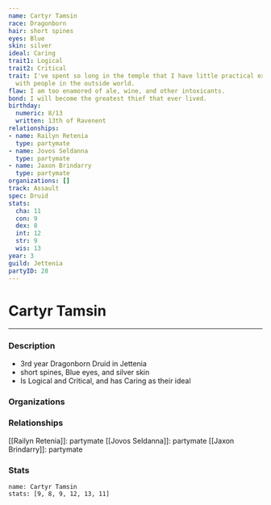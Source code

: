 ```yaml
---
name: Cartyr Tamsin
race: Dragonborn
hair: short spines
eyes: Blue
skin: silver
ideal: Caring
trait1: Logical
trait2: Critical
trait: I've spent so long in the temple that I have little practical experience dealing
  with people in the outside world.
flaw: I am too enamored of ale, wine, and other intoxicants.
bond: I will become the greatest thief that ever lived.
birthday:
  numeric: 8/13
  written: 13th of Ravenent
relationships:
- name: Railyn Retenia
  type: partymate
- name: Jovos Seldanna
  type: partymate
- name: Jaxon Brindarry
  type: partymate
organizations: []
track: Assault
spec: Druid
stats:
  cha: 11
  con: 9
  dex: 8
  int: 12
  str: 9
  wis: 13
year: 3
guild: Jettenia
partyID: 28
---
```

# Cartyr Tamsin
---
### Description
- 3rd year Dragonborn Druid in Jettenia
- short spines, Blue eyes, and silver skin
- Is Logical and Critical, and has Caring as their ideal

### Organizations
### Relationships
[[Railyn Retenia]]: partymate
[[Jovos Seldanna]]: partymate
[[Jaxon Brindarry]]: partymate
### Stats
```statblock
name: Cartyr Tamsin
stats: [9, 8, 9, 12, 13, 11]
```
